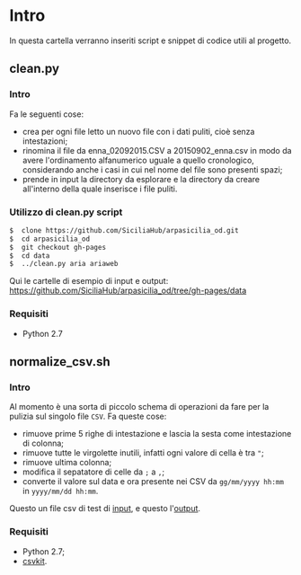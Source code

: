 # Intro
In questa cartella verranno inseriti script e snippet di codice utili al progetto.

## clean.py
### Intro
Fa le seguenti cose:
* crea per ogni file letto un nuovo file con i dati puliti, cioè senza intestazioni;
* rinomina il file da enna_02092015.CSV a 20150902_enna.csv in modo da avere l'ordinamento alfanumerico uguale a quello cronologico, considerando anche i casi in cui nel nome del file sono presenti spazi;
* prende in input la directory da esplorare e la directory da creare all'interno della quale inserisce i file puliti.

### Utilizzo di clean.py script

``` bash
$  clone https://github.com/SiciliaHub/arpasicilia_od.git
$  cd arpasicilia_od
$  git checkout gh-pages
$  cd data
$  ../clean.py aria ariaweb
```
Qui le cartelle di esempio di input e output: https://github.com/SiciliaHub/arpasicilia_od/tree/gh-pages/data

### Requisiti
* Python 2.7

## normalize_csv.sh
### Intro
Al momento è una sorta di piccolo schema di operazioni da fare per la pulizia sul singolo file `CSV`. Fa queste cose:
* rimuove prime 5 righe di intestazione e lascia la sesta come intestazione di colonna;
* rimuove tutte le virgolette inutili, infatti ogni valore di cella è tra `"`;
* rimuove ultima colonna;
* modifica il sepatatore di celle da `;` a `,`;
* converte il valore sul data e ora presente nei CSV da `gg/mm/yyyy hh:mm` in `yyyy/mm/dd hh:mm`.

Questo un file csv di test di [input](https://github.com/SiciliaHub/arpasicilia_od/blob/gh-pages/script/normalize_csv_testing/input.csv), e questo l'[output](https://github.com/SiciliaHub/arpasicilia_od/blob/gh-pages/script/normalize_csv_testing/out_03.csv).

### Requisiti
* Python 2.7;
* [csvkit](https://csvkit.readthedocs.org/).